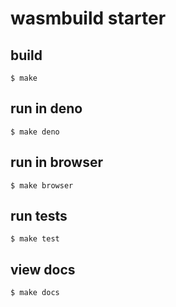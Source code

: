 # wasmbuild starter

## build

```
$ make
```

## run in deno

```
$ make deno
```

## run in browser

```
$ make browser
```

## run tests

```
$ make test
```

## view docs

```
$ make docs
```
